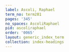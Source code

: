 ```yaml
---
label: Ascoli, Raphael
term_no: term281
pages: '345'
no_spaces: AscoliRaphael
pid: ascoliraphael
order: '0065'
layout: generic_index_term
collection: index-headings
---
```

